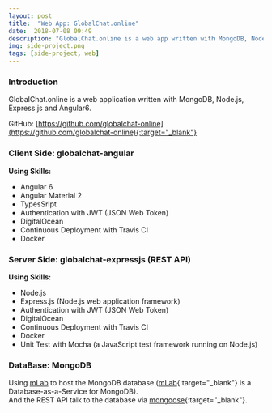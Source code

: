 ```yaml
---
layout: post
title:  "Web App: GlobalChat.online"
date:  2018-07-08 09:49
description: "GlobalChat.online is a web app written with MongoDB, Node.js, Express.js and Angular6."
img: side-project.png
tags: [side-project, web]
---
```


### Introduction
GlobalChat.online is a web application written with MongoDB, Node.js, Express.js and Angular6.

GitHub: [https://github.com/globalchat-online](https://github.com/globalchat-online){:target="_blank"}
<!-- ![](/assets/img/side-project/globalchat/screenshot-github.png) -->

### Client Side: globalchat-angular
**Using Skills:**<br>
- Angular 6
- Angular Material 2
- TypesSript
- Authentication with JWT (JSON Web Token)
- DigitalOcean
- Continuous Deployment with Travis CI
- Docker
<!--
**Source Code on GitHub:**<br> [https://github.com/globalchat-online/globalchat-angular](https://github.com/globalchat-online/globalchat-angular) -->


### Server Side: globalchat-expressjs (REST API)
**Using Skills:**<br>
- Node.js
- Express.js (Node.js web application framework)
- Authentication with JWT (JSON Web Token)
- DigitalOcean
- Continuous Deployment with Travis CI
- Docker
- Unit Test with Mocha (a JavaScript test framework running on Node.js)
<!--
**Source Code on GitHub:**<br> [https://github.com/globalchat-online/globalchat-expressjs](https://github.com/globalchat-online/globalchat-expressjs) -->


### DataBase: MongoDB
Using [mLab](https://mlab.com) to host the MongoDB database ([mLab](https://mlab.com){:target="_blank"} is a Database-as-a-Service for MongoDB).<br>
And the REST API talk to the database via [mongoose](http://mongoosejs.com/){:target="_blank"}.
